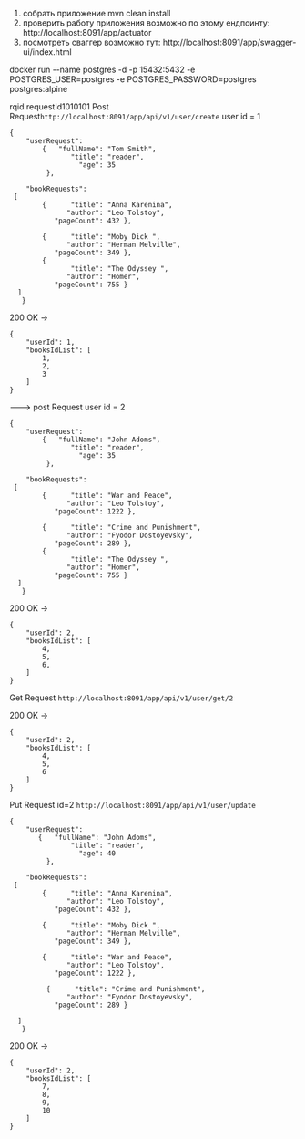 1. собрать приложение mvn clean install
2. проверить работу приложения возможно по этому ендпоинту: http://localhost:8091/app/actuator
3. посмотреть сваггер возможно тут: http://localhost:8091/app/swagger-ui/index.html

docker run --name postgres -d -p 15432:5432 -e POSTGRES_USER=postgres -e POSTGRES_PASSWORD=postgres postgres:alpine

rqid requestId1010101
Post Request```http://localhost:8091/app/api/v1/user/create```
user id = 1
```
{
    "userRequest": 
        {   "fullName": "Tom Smith",
               "title": "reader", 
                 "age": 35 
         },
 
    "bookRequests": 
 [ 
        {      "title": "Anna Karenina", 
              "author": "Leo Tolstoy", 
           "pageCount": 432 }, 

        {      "title": "Moby Dick ", 
              "author": "Herman Melville", 
           "pageCount": 349 }, 
        {
               "title": "The Odyssey ",
              "author": "Homer",
           "pageCount": 755 } 
  ]
   }
```
200 OK -> 

```
{
    "userId": 1,
    "booksIdList": [
        1,
        2,
        3
    ]
} 
```

---> post Request user id = 2

```
{
    "userRequest": 
        {   "fullName": "John Adoms",
               "title": "reader", 
                 "age": 35 
         },
 
    "bookRequests": 
 [ 
        {      "title": "War and Peace", 
              "author": "Leo Tolstoy", 
           "pageCount": 1222 }, 

        {      "title": "Crime and Punishment", 
              "author": "Fyodor Dostoyevsky", 
           "pageCount": 289 }, 
        {
               "title": "The Odyssey ",
              "author": "Homer",
           "pageCount": 755 } 
  ]
   }
```


200 OK ->
```
{
    "userId": 2,
    "booksIdList": [
        4,
        5,
        6,
    ]
}

```

Get Request ```http://localhost:8091/app/api/v1/user/get/2```

200 OK ->
```
{
    "userId": 2,
    "booksIdList": [
        4,
        5,
        6
    ]
}

```

Put Request id=2 ```http://localhost:8091/app/api/v1/user/update```

```
{
    "userRequest": 
       {   "fullName": "John Adoms",
               "title": "reader", 
                 "age": 40 
         },
 
    "bookRequests": 
 [ 
        {      "title": "Anna Karenina", 
              "author": "Leo Tolstoy", 
           "pageCount": 432 }, 

        {      "title": "Moby Dick ", 
              "author": "Herman Melville", 
           "pageCount": 349 }, 
           
        {      "title": "War and Peace", 
              "author": "Leo Tolstoy", 
           "pageCount": 1222 }, 

         {      "title": "Crime and Punishment", 
              "author": "Fyodor Dostoyevsky", 
           "pageCount": 289 }
           
  ]
   }
```

200 OK ->

```
{
    "userId": 2,
    "booksIdList": [
        7,
        8,
        9,
        10
    ]
}

```

